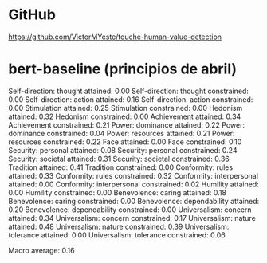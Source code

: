# GitHub

https://github.com/VictorMYeste/touche-human-value-detection

# bert-baseline (principios de abril)

Self-direction: thought attained:       0.00
Self-direction: thought constrained:    0.00
Self-direction: action attained:        0.16
Self-direction: action constrained:     0.00
Stimulation attained:                   0.25
Stimulation constrained:                0.00
Hedonism attained:                      0.32
Hedonism constrained:                   0.00
Achievement attained:                   0.34
Achievement constrained:                0.21
Power: dominance attained:              0.22
Power: dominance constrained:           0.04
Power: resources attained:              0.21
Power: resources constrained:           0.22
Face attained:                          0.00
Face constrained:                       0.10
Security: personal attained:            0.08
Security: personal constrained:         0.24
Security: societal attained:            0.31
Security: societal constrained:         0.36
Tradition attained:                     0.41
Tradition constrained:                  0.00
Conformity: rules attained:             0.33
Conformity: rules constrained:          0.32
Conformity: interpersonal attained:     0.00
Conformity: interpersonal constrained:  0.02
Humility attained:                      0.00
Humility constrained:                   0.00
Benevolence: caring attained:           0.18
Benevolence: caring constrained:        0.00
Benevolence: dependability attained:    0.20
Benevolence: dependability constrained: 0.00
Universalism: concern attained:         0.34
Universalism: concern constrained:      0.17
Universalism: nature attained:          0.48
Universalism: nature constrained:       0.39
Universalism: tolerance attained:       0.00
Universalism: tolerance constrained:    0.06

Macro average:                          0.16

